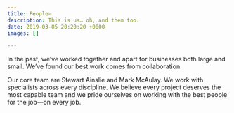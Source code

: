 ```yaml
---
title: People—
description: This is us… oh, and them too.
date: 2019-03-05 20:20:20 +0000
images: []

---
```

In the past, we’ve worked together and apart for businesses both large and small.
We’ve found our best work comes from collaboration.

Our core team are Stewart Ainslie and Mark McAulay. We work with specialists
across every discipline. We believe every project deserves the most capable team
and we pride ourselves on working with the best people for the job—on every job.
